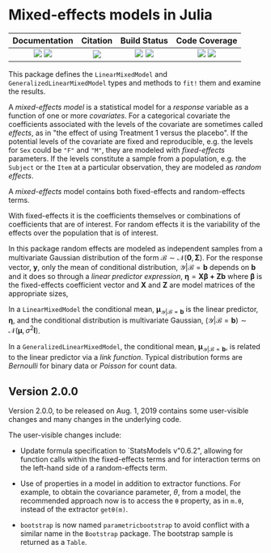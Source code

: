 # Mixed-effects models in Julia

|**Documentation**|**Citation**|**Build Status**|**Code Coverage**|
|:-:|:-:|:-:|:-:|
|[![][docs-stable-img]][docs-stable-url] [![][docs-latest-img]][docs-latest-url] | [![][doi-img]][doi-url] | [![][travis-img]][travis-url] [![][appveyor-img]][appveyor-url] | [![][coveralls-img]][coveralls-url] [![][codecov-img]][codecov-url]|

[doi-img]: https://zenodo.org/badge/9106942.svg
[doi-url]: https://zenodo.org/badge/latestdoi/9106942

[docs-latest-img]: https://img.shields.io/badge/docs-latest-blue.svg
[docs-latest-url]: https://dmbates.github.io/MixedModels.jl/latest

[docs-stable-img]: https://img.shields.io/badge/docs-stable-blue.svg
[docs-stable-url]: https://dmbates.github.io/MixedModels.jl/stable

[travis-img]: https://travis-ci.org/dmbates/MixedModels.jl.svg?branch=master
[travis-url]: https://travis-ci.org/dmbates/MixedModels.jl

[appveyor-img]: https://ci.appveyor.com/api/projects/status/github/dmbates/MixedModels.jl?svg=true
[appveyor-url]: https://ci.appveyor.com/project/dmbates/mixedmodels-jl

[coveralls-img]: https://coveralls.io/repos/github/dmbates/MixedModels.jl/badge.svg?branch=master
[coveralls-url]: https://coveralls.io/github/dmbates/MixedModels.jl?branch=master

[codecov-img]: https://codecov.io/github/dmbates/MixedModels.jl/badge.svg?branch=master
[codecov-url]: https://codecov.io/github/dmbates/MixedModels.jl?branch=master

This package defines the `LinearMixedModel` and `GeneralizedLinearMixedModel` types and methods to `fit!` them and examine the results.

A _mixed-effects model_ is a statistical model for a _response_ variable as a function of one or more _covariates_.
For a categorical covariate the coefficients associated with the levels of the covariate are sometimes called _effects_, as in "the effect of using Treatment 1 versus the placebo".
If the potential levels of the covariate are fixed and reproducible, e.g. the levels for `Sex` could be `"F"` and `"M"`, they are modeled with _fixed-effects_ parameters.
If the levels constitute a sample from a population, e.g. the `Subject` or the `Item` at a particular observation, they are modeled as _random effects_.

A _mixed-effects_ model contains both fixed-effects and random-effects terms.

With fixed-effects it is the coefficients themselves or combinations of coefficients that are of interest.
For random effects it is the variability of the effects over the population that is of interest.

In this package random effects are modeled as independent samples from a multivariate Gaussian distribution of the form $\mathcal{B}\sim\mathcal{N}(\mathbf{0},\mathbf{\Sigma})$.
For the response vector, $\mathbf{y}$, only the mean of conditional distribution, $\mathcal{Y}|\mathcal{B} = \mathbf{b}$ depends on $\mathbf{b}$ and it does so through a _linear predictor expression_, $\mathbf{\eta}=\mathbf{X\beta+Zb}$ where $\mathbf{\beta}$ is the fixed-effects coefficient vector and $\mathbf{X}$ and $\mathbf{Z}$ are model matrices of the appropriate sizes,

In a `LinearMixedModel` the conditional mean, $\mathbf{\mu}_{\mathcal{Y}|\mathcal{B}=\mathbf{b}}$ is the linear predictor, $\mathbf{\eta}$, and the conditional distribution is multivariate Gaussian, $(\mathcal{Y}|\mathcal{B}=\mathbf{b})\sim\mathcal{N}(\mathbf{\mu}, \sigma^2\mathbf{I})$.

In a `GeneralizedLinearMixedModel`, the conditional mean, $\mathbf{\mu}_{\mathcal{Y}|\mathcal{B}=\mathbf{b}}$, is related to the linear predictor via a _link function_.
Typical distribution forms are _Bernoulli_ for binary data or _Poisson_ for count data.

## Version 2.0.0

Version 2.0.0, to be released on Aug. 1, 2019 contains some user-visible changes and many changes in the underlying code.

The user-visible changes include:

- Update formula specification to `StatsModels v"0.6.2", allowing for function calls within the fixed-effects terms and for interaction terms on the left-hand side of a random-effects term.

- Use of properties in a model in addition to extractor functions.  For example, to obtain the covariance parameter, $\theta$, from a model, the recommended approach now is to access the `θ` property, as in `m.θ`, instead of the extractor `getθ(m)`.

- `bootstrap` is now named `parametricbootstrap` to avoid conflict with a similar name in the `Bootstrap` package.  The bootstrap sample is returned as a `Table`.
